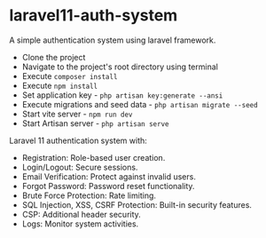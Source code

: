# laravel11-auth-system
A simple authentication system using laravel framework.

- Clone the project
- Navigate to the project's root directory using terminal
- Execute `composer install`
- Execute `npm install`
- Set application key - `php artisan key:generate --ansi`
- Execute migrations and seed data - `php artisan migrate --seed`
- Start vite server - `npm run dev`
- Start Artisan server - `php artisan serve`

Laravel 11 authentication system with:

- Registration: Role-based user creation.
- Login/Logout: Secure sessions.
- Email Verification: Protect against invalid users.
- Forgot Password: Password reset functionality.
- Brute Force Protection: Rate limiting.
- SQL Injection, XSS, CSRF Protection: Built-in security features.
- CSP: Additional header security.
- Logs: Monitor system activities.